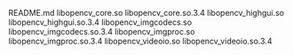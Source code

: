 README.md
libopencv_core.so
libopencv_core.so.3.4
libopencv_highgui.so
libopencv_highgui.so.3.4
libopencv_imgcodecs.so
libopencv_imgcodecs.so.3.4
libopencv_imgproc.so
libopencv_imgproc.so.3.4
libopencv_videoio.so
libopencv_videoio.so.3.4
